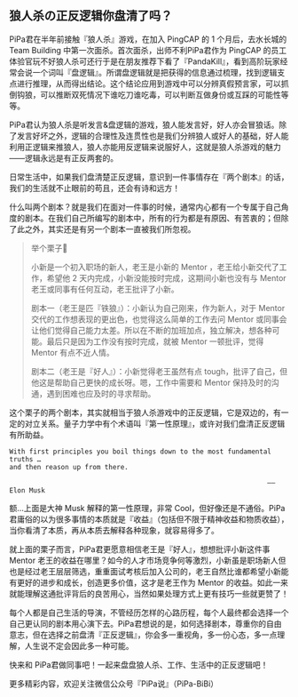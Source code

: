 ## 狼人杀の正反逻辑你盘清了吗？

PiPa君在半年前接触『狼人杀』游戏，在加入 PingCAP 的 1 个月后，去水长城的 Team Building 中第一次面杀。首次面杀，出师不利PiPa君作为 PingCAP 的员工体验官玩不好狼人杀可还行于是在朋友推荐下看了『PandaKill』，看到高阶玩家经常会说一个词叫『盘逻辑』。所谓盘逻辑就是把获得的信息通过梳理，找到逻辑支点进行推理，从而得出结论。这个结论应用到游戏中可以分辨真假预言家，可以抓倒钩狼，可以推断双死情况下谁吃刀谁吃毒，可以判断互做身份或互踩的可能性等等。

PiPa君认为狼人杀是听发言&盘逻辑的游戏，狼人能发言好，好人亦会冒狼话。除了发言好坏之外，逻辑的合理性及连贯性也是我们分辨狼人或好人的基础，好人能利用正逻辑来推狼人，狼人亦能用反逻辑来说服好人，这就是狼人杀游戏的魅力——逻辑永远是有正反两套的。

日常生活中，如果我们盘清楚正反逻辑，意识到一件事情存在『两个剧本』的话，我们的生活就不止眼前的苟且，还会有诗和远方！

什么叫两个剧本？就是我们在面对一件事的时候，通常内心都有一个专属于自己角度的剧本。在我们自己所编写的剧本中，所有的行为都是有原因、有苦衷的；但除了此之外，其实还是有另一个剧本一直被我们所忽视。

> 举个栗子🌰
> 
> 小新是一个初入职场的新人，老王是小新的 Mentor ，老王给小新交代了工作，希望他 2 天内完成，小新没能按时完成，这期间小新也没有与 Mentor 老王或同事有任何互动，老王批评了小新。
> 
> 剧本一（老王是匹『铁狼』）：小新认为自己刚来，作为新人，对于 Mentor 交代的工作想表现的更出色，也觉得这么简单的工作去问 Mentor 或同事会让他们觉得自己能力太差。所以在不断的加班加点，独立解决，想各种可能。最后只是因为工作没有按时完成，就被 Mentor 一顿批评，觉得 Mentor 有点不近人情。
> 
> 剧本二（老王是『好人』）：小新觉得老王虽然有点 tough，批评了自己，但他这是帮助自己更快的成长呀。嗯，工作中需要和 Mentor 保持及时的沟通，遇到困难也应及时的寻求帮助。

这个栗子的两个剧本，其实就相当于狼人杀游戏中的正反逻辑，它是双边的，有一定的对立关系。量子力学中有个术语叫『第一性原理』，或许对我们盘清正反逻辑有所助益。

	With first principles you boil things down to the most fundamental truths … 
	and then reason up from there. 
	
	                                                                 ——Elon Musk
额...上面是大神 Musk 解释的第一性原理，非常 Cool，但好像还是不通俗。PiPa君庸俗的以为很多事情的本质就是『收益』（包括但不限于精神收益和物质收益），当你看清了本质，再从本质去解释各种现象，就容易得多了。

就上面的栗子而言，PiPa君更愿意相信老王是『好人』，想想批评小新这件事 Mentor 老王的收益在哪里？如今的人才市场竞争何等激烈，小新虽是职场新人但也是经过老王层层筛选，重重面试考核后加入公司的，老王自然比谁都希望小新能有更好的进步和成长，创造更多价值，这才是老王作为 Mentor 的收益。如此一来就能理解这通批评背后的良苦用心，当然如果处理方式上更有技巧一些就更赞了！

每个人都是自己生活的导演，不管经历怎样的心路历程，每个人最终都会选择一个自己更认同的剧本用心演下去。PiPa君想说的是，如何选择剧本，尊重你的自由意志，但在选择之前盘清『正反逻辑』，你会多一重视角，多一份心态，多一点理解，人生说不定会因此多一种可能。

快来和 PiPa君做同事吧！一起来盘盘狼人杀、工作、生活中的正反逻辑吧！

更多精彩内容，欢迎关注微信公众号『PiPa说』（PiPa-BiBi）